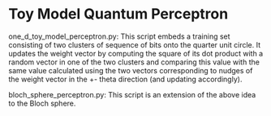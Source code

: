 # Toy Model Quantum Perceptron

one_d_toy_model_perceptron.py: This script embeds a training set consisting of two clusters of sequence of bits onto the quarter unit circle. It updates the weight vector by computing the square of its dot product with a random vector in one of the two clusters and comparing this value with the same value calculated using the two vectors corresponding to nudges of the weight vector in the +- theta direction (and updating accordingly).

bloch_sphere_perceptron.py: This script is an extension of the above idea to the Bloch sphere.

